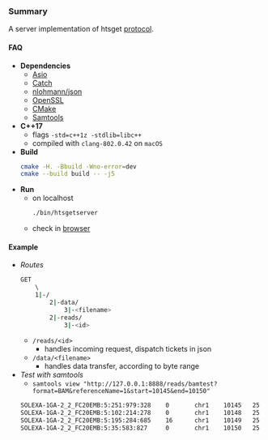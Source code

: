 ### Summary

A server implementation of htsget [protocol](http://samtools.github.io/hts-specs/htsget.html). 


#### FAQ

+ __Dependencies__
    + [Asio](http://think-async.com/Asio)
    + [Catch](https://github.com/philsquared/Catch)
    + [nlohmann/json](https://github.com/nlohmann/json)
    + [OpenSSL](https://github.com/openssl/openssl)
    + [CMake](https://github.com/Kitware/CMake)
    + [Samtools](https://github.com/samtools/samtools)
+ __C++17__
    + flags `-std=c++1z -stdlib=libc++`
    + compiled with `clang-802.0.42` on `macOS`
+ __Build__
    ```sh
    cmake -H. -Bbuild -Wno-error=dev 
    cmake --build build -- -j5
    ```
+ __Run__
    + on localhost
        ```sh 
        ./bin/htsgetserver
        ```
    + check in [browser](http://127.0.0.1:8888/reads/bamtest?format=BAM&referenceName=1&start=10145&end=10150&fields=QNAME,FLAG,POS)

#### Example 

+ _Routes_
    ```sh
    GET
        \       
        1|-/ 
            2|-data/    
                3|-<filename>     
            2|-reads/  
                3|-<id>   
    ```
    + `/reads/<id>`
        + handles incoming request, dispatch tickets in json 
    + `/data/<filename>`
        + handles data transfer, according to byte range
+ _Test with samtools_
    + `samtools view "http://127.0.0.1:8888/reads/bamtest?format=BAM&referenceName=1&start=10145&end=10150"`
    ```sh 
    SOLEXA-1GA-2_2_FC20EMB:5:251:979:328    0       chr1    10145   25      36M     *       0       0       AACCCCTAACCCTAACCCTAACCCTAACCCTAAACT    hhhhHcWhhHTghcKA_ONhAAEEBZE?H?CBC?DA       NM:i:1  X1:i:1  MD:Z:33A2
    SOLEXA-1GA-2_2_FC20EMB:5:102:214:278    0       chr1    10148   25      36M     *       0       0       CCCTAACCCTAACCCTAACCCTAACCCTAACCTAAC    hbfhhhXUYhT_ULZdLRTKNIMIKGLJCHFFJQJN       NM:i:0  X0:i:1  MD:Z:36
    SOLEXA-1GA-2_2_FC20EMB:5:195:284:685    16      chr1    10149   25      36M     *       0       0       CCAAACACTAACCCTAACCCTAACCCTAACCTAACC    ><>B@>?>?D>>?B?D>DBC?E@BDHAKCEKERLOO       NM:i:1  X1:i:1  MD:Z:29A3A2
    SOLEXA-1GA-2_2_FC20EMB:5:35:583:827     0       chr1    10150   25      36M     *       0       0       CTAACCCTAAACCTAACCCTAACCCTAACCTAACCA    hhW_X]MXNOHQQWMILHGIFMJGJLCFGGJAKIEH       NM:i:1  X1:i:1  MD:Z:10A24A0
    ```
